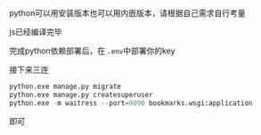 python可以用安装版本也可以用内嵌版本，请根据自己需求自行考量


js已经编译完毕


完成python依赖部署后，在 `.env`中部署你的key

接下来三连


```python
python.exe manage.py migrate
python.exe manage.py createsuperuser
python.exe -m waitress --port=9090 bookmarks.wsgi:application
```

即可
